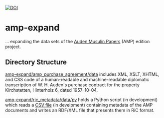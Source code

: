 [![DOI](https://zenodo.org/badge/DOI/10.5281/zenodo.6226159.svg)](https://doi.org/10.5281/zenodo.6226159)
# amp-expand

... expanding the data sets of the [Auden Musulin Papers](https://github.com/Auden-Musulin-Papers) (AMP) edition project.

## Directory Structure

[amp-expand/amp_purchase_agreement/data](https://github.com/timofruehwirth/amp-expand/tree/main/amp_purchase_agreement/data) includes XML, XSLT, XHTML, and CSS code of a human-readable and machine-readable diplomatic transcription of W. H. Auden's purchase contract for the property Kirchstetten, Hinterholz 6, dated 1957-10-04.

[amp-expand/ric_metadata/data/py](https://github.com/timofruehwirth/amp-expand/tree/main/ric_metadata/data/py) holds a Python script (in development) which reads a [CSV file](https://github.com/Auden-Musulin-Papers/amp-data/blob/main/data/ric_metadata/ric_metadata.csv) (in develpment) containing metadata of the AMP documents and writes an RDF/XML file that presents them in RiC format.
